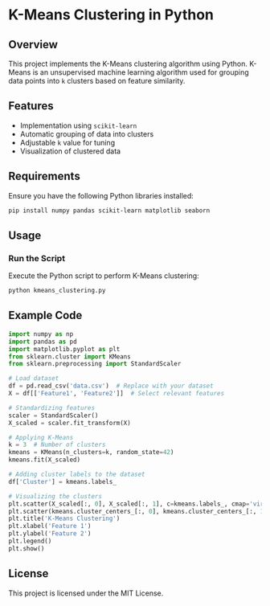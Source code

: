 # K-Means Clustering in Python

## Overview
This project implements the K-Means clustering algorithm using Python. K-Means is an unsupervised machine learning algorithm used for grouping data points into `k` clusters based on feature similarity.

## Features
- Implementation using `scikit-learn`
- Automatic grouping of data into clusters
- Adjustable `k` value for tuning
- Visualization of clustered data

## Requirements
Ensure you have the following Python libraries installed:

```sh
pip install numpy pandas scikit-learn matplotlib seaborn
```

## Usage
### Run the Script
Execute the Python script to perform K-Means clustering:

```sh
python kmeans_clustering.py
```

## Example Code
```python
import numpy as np
import pandas as pd
import matplotlib.pyplot as plt
from sklearn.cluster import KMeans
from sklearn.preprocessing import StandardScaler

# Load dataset
df = pd.read_csv('data.csv')  # Replace with your dataset
X = df[['Feature1', 'Feature2']]  # Select relevant features

# Standardizing features
scaler = StandardScaler()
X_scaled = scaler.fit_transform(X)

# Applying K-Means
k = 3  # Number of clusters
kmeans = KMeans(n_clusters=k, random_state=42)
kmeans.fit(X_scaled)

# Adding cluster labels to the dataset
df['Cluster'] = kmeans.labels_

# Visualizing the clusters
plt.scatter(X_scaled[:, 0], X_scaled[:, 1], c=kmeans.labels_, cmap='viridis', edgecolors='k')
plt.scatter(kmeans.cluster_centers_[:, 0], kmeans.cluster_centers_[:, 1], s=300, c='red', marker='X', label='Centroids')
plt.title('K-Means Clustering')
plt.xlabel('Feature 1')
plt.ylabel('Feature 2')
plt.legend()
plt.show()
```







## License
This project is licensed under the MIT License.

